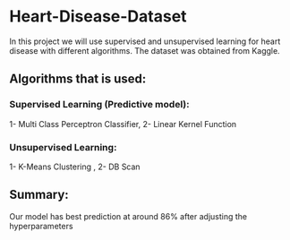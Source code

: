 # Heart-Disease-Dataset
In this project we will use supervised and unsupervised learning for heart disease with different algorithms. The dataset was obtained from Kaggle.


## Algorithms that is used:

### Supervised Learning (Predictive model):

1- Multi Class Perceptron Classifier, 2- Linear Kernel Function


### Unsupervised Learning:
1- K-Means Clustering , 2- DB Scan

## Summary:
Our model has best prediction at around 86% after adjusting the hyperparameters 
